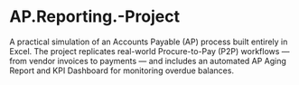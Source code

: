 # AP.Reporting.-Project
A practical simulation of an Accounts Payable (AP) process built entirely in Excel. The project replicates real-world Procure-to-Pay (P2P) workflows — from vendor invoices to payments — and includes an automated AP Aging Report and KPI Dashboard for monitoring overdue balances.
